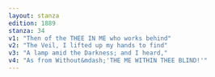 ```yaml
---
layout: stanza
edition: 1889
stanza: 34
v1: "Then of the THEE IN ME who works behind"
v2: "The Veil, I lifted up my hands to find"
v3: "A lamp amid the Darkness; and I heard,"
v4: "As from Without&mdash;'THE ME WITHIN THEE BLIND!'"
---
```

